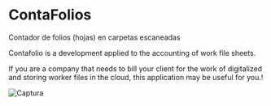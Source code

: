 # ContaFolios
Contador de folios (hojas) en carpetas escaneadas

Contafolio is a development applied to the accounting of work file sheets.

If you are a company that needs to bill your client for the work of digitalized and storing worker files in the cloud, this application may be useful for you.!

![Captura](https://github.com/normanagudelo/ContaFolios/assets/63974062/7a17a743-3182-41dd-a576-8597338dc632)
